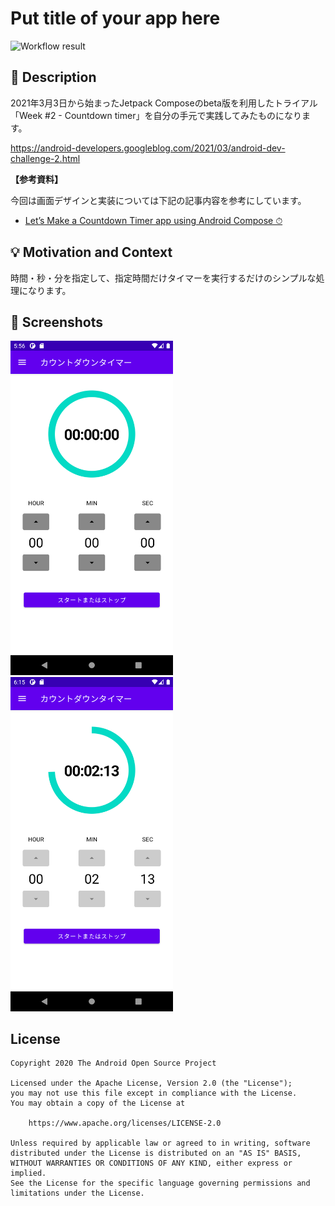# Put title of your app here

![Workflow result](https://github.com/fumiyasac/JetpackComposePractice2/workflows/Check/badge.svg)

## :scroll: Description

2021年3月3日から始まったJetpack Composeのbeta版を利用したトライアル 「Week #2 - Countdown timer」を自分の手元で実践してみたものになります。

https://android-developers.googleblog.com/2021/03/android-dev-challenge-2.html

__【参考資料】__

今回は画面デザインと実装については下記の記事内容を参考にしています。

- [Let’s Make a Countdown Timer app using Android Compose ⏱](https://proandroiddev.com/lets-make-a-countdown-timer-app-using-android-compose-762cbdd16f3f)

## :bulb: Motivation and Context

時間・秒・分を指定して、指定時間だけタイマーを実行するだけのシンプルな処理になります。

## :camera_flash: Screenshots

<img src="/results/screenshot1.png" width="260">&emsp;<img src="/results/screenshot2.png" width="260">

## License
```
Copyright 2020 The Android Open Source Project

Licensed under the Apache License, Version 2.0 (the "License");
you may not use this file except in compliance with the License.
You may obtain a copy of the License at

    https://www.apache.org/licenses/LICENSE-2.0

Unless required by applicable law or agreed to in writing, software
distributed under the License is distributed on an "AS IS" BASIS,
WITHOUT WARRANTIES OR CONDITIONS OF ANY KIND, either express or implied.
See the License for the specific language governing permissions and
limitations under the License.
```